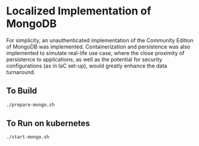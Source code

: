 # Localized Implementation of MongoDB

For simplicity, an unauthenticated implementation of the Community Edition of MongoDB was implemented. Containerization and persistence was also implemented to simulate real-life use case, where the close proximity of persistence to applications, as well as the potential for security configurations (as in IaC set-up), would greatly enhance the data turnaround.

## To Build
```bash
./prepare-mongo.sh
```

## To Run on kubernetes
```bash
./start-mongo.sh
```